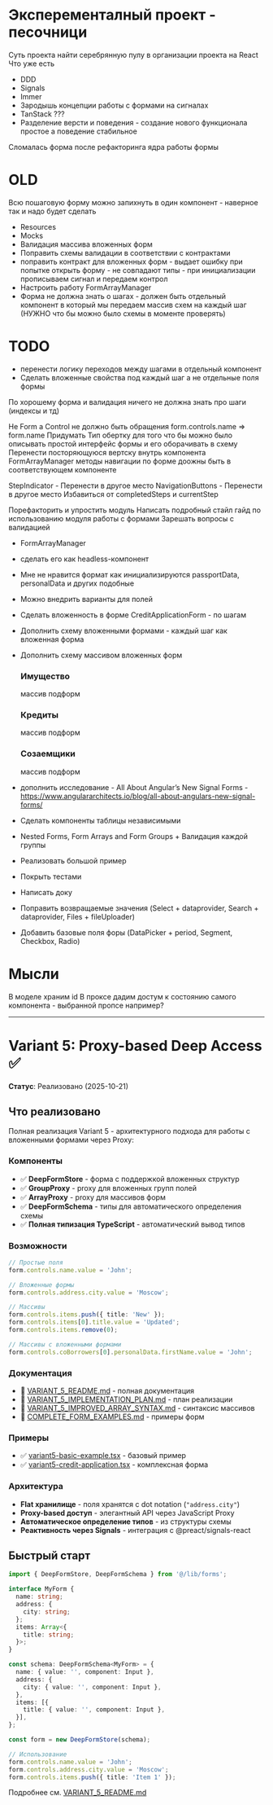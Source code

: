 # Эксперементалный проект - песочници
Суть проекта найти серебрянную пулу в организации проекта на React
Что уже есть
- DDD
- Signals
- Immer
- Зародышь концепции работы с формами на сигналах
- TanStack ???
- Разделение версти и поведения - создание нового функционала простое а поведение стабильное


Сломалась форма после рефакторинга ядра работы формы


# OLD
Всю пошаговую форму можно запихнуть в один компонент - наверное так и надо будет сделать
- Resources
- Mocks
- Валидация массива вложенных форм
- Поправить схемы валидации в соответствии с контрактами
- поправить контракт для вложенных форм - выдает ошибку при попытке открыть форму - не совпадают типы - при инициализации прописываем сигнал и передаем контрол
- Настроить работу FormArrayManager
- Форма не должна знать о шагах - должен быть отдельный компонент в который мы передаем массив схем на каждый шаг (НУЖНО что бы можно было схемы в моменте проверять)

# TODO
- перенести логику переходов между шагами в отдельный компонент
- Сделать вложенные свойства под каждый шаг а не отдельные поля формы

По хорошему форма и валидация ничего не должна знать про шаги (индексы и тд)

Не Form а Control
не должно быть обращения form.controls.name => form.name
Придумать Тип обертку для того что бы можно было описывать простой интерфейс формы и его оборачивать в схему
Перенести посторяющуюся вертску внутрь компонента FormArrayManager
методы навигации по форме доожны быть в соответствующем компоненте



StepIndicator - Перенести в другое место
NavigationButtons - Перенести в другое место
Избавиться от completedSteps и currentStep


Порефакторить и упростить модуль
Написать подробный стайл гайд по использованию модуля работы с формами
Зарешать вопросы с валидацией


- FormArrayManager
 - сделать его как headless-компонент
- Мне не нравится формат как инициализируются passportData, personalData и других подобные
- Можно внедрить варианты для полей
- Сделать вложенность в форме CreditApplicationForm - по шагам
- Дополнить схему вложенными формами - каждый шаг как вложенная форма
- Дополнить схему массивом вложенных форм
    <h3>Имущество</h3> массив подформ
    <h3>Кредиты</h3> массив подформ
    <h3>Созаемщики</h3> массив подформ
- дополнить исследование - All About Angular’s New Signal Forms - https://www.angulararchitects.io/blog/all-about-angulars-new-signal-forms/

- Сделать компоненты таблицы независимыми
- Nested Forms, Form Arrays and Form Groups + Валидация каждой группы
- Реализовать большой пример
- Покрыть тестами
- Написать доку
- Поправить возвращаемые значения (Select + dataprovider, Search + dataprovider, Files + fileUploader)
- Добавить базовые поля форы (DataPicker + period, Segment, Checkbox, Radio)

# Мысли
В моделе храним id
В проксе дадим достум к состоянию самого компонента - выбранной пропсе например?

---

# Variant 5: Proxy-based Deep Access ✅

**Статус**: Реализовано (2025-10-21)

## Что реализовано

Полная реализация Variant 5 - архитектурного подхода для работы с вложенными формами через Proxy:

### Компоненты

- ✅ **DeepFormStore** - форма с поддержкой вложенных структур
- ✅ **GroupProxy** - proxy для вложенных групп полей
- ✅ **ArrayProxy** - proxy для массивов форм
- ✅ **DeepFormSchema** - типы для автоматического определения схемы
- ✅ **Полная типизация TypeScript** - автоматический вывод типов

### Возможности

```typescript
// Простые поля
form.controls.name.value = 'John';

// Вложенные формы
form.controls.address.city.value = 'Moscow';

// Массивы
form.controls.items.push({ title: 'New' });
form.controls.items[0].title.value = 'Updated';
form.controls.items.remove(0);

// Массивы с вложенными формами
form.controls.coBorrowers[0].personalData.firstName.value = 'John';
```

### Документация

- 📖 [VARIANT_5_README.md](./docs/VARIANT_5_README.md) - полная документация
- 📖 [VARIANT_5_IMPLEMENTATION_PLAN.md](./docs/VARIANT_5_IMPLEMENTATION_PLAN.md) - план реализации
- 📖 [VARIANT_5_IMPROVED_ARRAY_SYNTAX.md](./docs/VARIANT_5_IMPROVED_ARRAY_SYNTAX.md) - синтаксис массивов
- 📖 [COMPLETE_FORM_EXAMPLES.md](./docs/COMPLETE_FORM_EXAMPLES.md) - примеры форм

### Примеры

- ✅ [variant5-basic-example.tsx](./src/examples/variant5-basic-example.tsx) - базовый пример
- ✅ [variant5-credit-application.tsx](./src/examples/variant5-credit-application.tsx) - комплексная форма

### Архитектура

- **Flat хранилище** - поля хранятся с dot notation (`"address.city"`)
- **Proxy-based доступ** - элегантный API через JavaScript Proxy
- **Автоматическое определение типов** - из структуры схемы
- **Реактивность через Signals** - интеграция с @preact/signals-react

## Быстрый старт

```typescript
import { DeepFormStore, DeepFormSchema } from '@/lib/forms';

interface MyForm {
  name: string;
  address: {
    city: string;
  };
  items: Array<{
    title: string;
  }>;
}

const schema: DeepFormSchema<MyForm> = {
  name: { value: '', component: Input },
  address: {
    city: { value: '', component: Input },
  },
  items: [{
    title: { value: '', component: Input },
  }],
};

const form = new DeepFormStore(schema);

// Использование
form.controls.name.value = 'John';
form.controls.address.city.value = 'Moscow';
form.controls.items.push({ title: 'Item 1' });
```

Подробнее см. [VARIANT_5_README.md](./docs/VARIANT_5_README.md)
